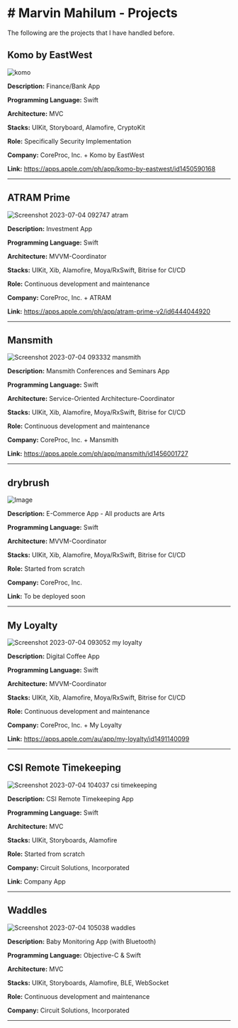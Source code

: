 # # Marvin Mahilum - Projects

The following are the projects that I have handled before.

## Komo by EastWest

![komo](https://github.com/marvinmahilum/marvin-projects/assets/74521191/4db2c190-b492-4ce3-855c-487418f7997c)

**Description:** Finance/Bank App

**Programming Language:** Swift

**Architecture:** MVC

**Stacks:** UIKit, Storyboard, Alamofire, CryptoKit

**Role:** Specifically Security Implementation

**Company:** CoreProc, Inc. + Komo by EastWest

**Link:** https://apps.apple.com/ph/app/komo-by-eastwest/id1450590168

---

## ATRAM Prime

![Screenshot 2023-07-04 092747 atram](https://github.com/marvinmahilum/marvin-projects/assets/74521191/edc90a0a-191b-4f00-9b7a-d3515f6a9412)

**Description:** Investment App

**Programming Language:** Swift

**Architecture:** MVVM-Coordinator

**Stacks:** UIKit, Xib, Alamofire, Moya/RxSwift, Bitrise for CI/CD

**Role:** Continuous development and maintenance

**Company:** CoreProc, Inc. + ATRAM

**Link:** https://apps.apple.com/ph/app/atram-prime-v2/id6444044920

---

## Mansmith

![Screenshot 2023-07-04 093332 mansmith](https://github.com/marvinmahilum/marvin-projects/assets/74521191/80d0fd25-a96d-4a38-b020-5f09f27f1fe1)

**Description:** Mansmith Conferences and Seminars App

**Programming Language:** Swift

**Architecture:** Service-Oriented Architecture-Coordinator

**Stacks:** UIKit, Xib, Alamofire, Moya/RxSwift, Bitrise for CI/CD

**Role:** Continuous development and maintenance

**Company:** CoreProc, Inc. + Mansmith

**Link:** https://apps.apple.com/ph/app/mansmith/id1456001727

---

## drybrush

![Image](https://github.com/user-attachments/assets/c85930d1-d1e4-48b1-99b5-e60f8029beb0)

**Description:** E-Commerce App - All products are Arts

**Programming Language:** Swift

**Architecture:** MVVM-Coordinator

**Stacks:** UIKit, Xib, Alamofire, Moya/RxSwift, Bitrise for CI/CD

**Role:** Started from scratch

**Company:** CoreProc, Inc.

**Link:** To be deployed soon

---

## My Loyalty

![Screenshot 2023-07-04 093052 my loyalty](https://github.com/marvinmahilum/marvin-projects/assets/74521191/af310112-536f-4da4-9241-ae50016923da)

**Description:** Digital Coffee App

**Programming Language:** Swift

**Architecture:** MVVM-Coordinator

**Stacks:** UIKit, Xib, Alamofire, Moya/RxSwift, Bitrise for CI/CD

**Role:** Continuous development and maintenance

**Company:** CoreProc, Inc. + My Loyalty

**Link:** https://apps.apple.com/au/app/my-loyalty/id1491140099

---

## CSI Remote Timekeeping

![Screenshot 2023-07-04 104037 csi timekeeping](https://github.com/marvinmahilum/marvin-projects/assets/74521191/ed916d53-142f-4534-abd4-67efac753e04)

**Description:** CSI Remote Timekeeping App

**Programming Language:** Swift

**Architecture:** MVC

**Stacks:** UIKit, Storyboards, Alamofire

**Role:** Started from scratch

**Company:** Circuit Solutions, Incorporated

**Link:** Company App

---

## Waddles

![Screenshot 2023-07-04 105038 waddles](https://github.com/marvinmahilum/marvin-projects/assets/74521191/18e7eb55-02e9-4172-8933-d420e8a97ab3)

**Description:** Baby Monitoring App (with Bluetooth)

**Programming Language:** Objective-C & Swift

**Architecture:** MVC

**Stacks:** UIKit, Storyboards, Alamofire, BLE, WebSocket

**Role:** Continuous development and maintenance

**Company:** Circuit Solutions, Incorporated

---
